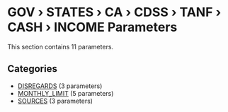 # GOV › STATES › CA › CDSS › TANF › CASH › INCOME Parameters

This section contains 11 parameters.

## Categories

- [DISREGARDS](disregards/index.md) (3 parameters)
- [MONTHLY_LIMIT](monthly_limit/index.md) (5 parameters)
- [SOURCES](sources/index.md) (3 parameters)
